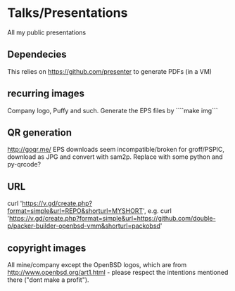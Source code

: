 # Talks/Presentations
All my public presentations

## Dependecies
This relies on https://github.com/presenter to generate PDFs (in a VM)


## recurring images
Company logo, Puffy and such. Generate the EPS files by
````make img```

## QR generation
http://goqr.me/
EPS downloads seem incompatible/broken for groff/PSPIC, download
as JPG and convert with sam2p.
Replace with some python and py-qrcode?

## URL
curl 'https://v.gd/create.php?format=simple&url=REPO&shorturl=MYSHORT', e.g.
curl 'https://v.gd/create.php?format=simple&url=https://github.com/double-p/packer-builder-openbsd-vmm&shorturl=packobsd'

## copyright images
All mine/company except the OpenBSD logos, which are from
http://www.openbsd.org/art1.html - please respect the intentions
mentioned there ("dont make a profit").
